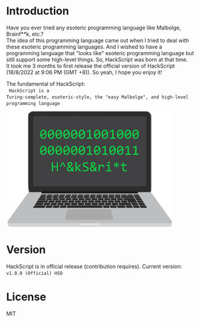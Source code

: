 # Introduction

Have you ever tried any esoteric programming language like Malbolge, Brainf\*\*k, etc.? <br>
The idea of this programming language came out when I tried to deal with these esoteric programming languages. And I wished to have a programming language that "looks like" esoteric programming language but still support some high-level things. So, HackScript was born at that time. <br>
It took me 3 months to first release the official version of HackScript (18/8/2022 at 9:06 PM (GMT +8)). So yeah, I hope you enjoy it! <br>

The fundamental of HackScript: <br>
<code>
HackScript is a Turing-complete, esoteric-style, the "easy Malbolge", and high-level programming language
</code>

<div>
    <img src=".\extra\default_logo.png" alt="HackScript">
</div>

# Version

HackScript is in official release (contribution requires). Current version: `v1.0.0 (Official) HSO`

# License

MIT
